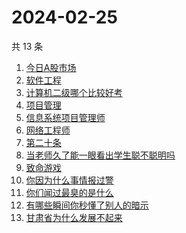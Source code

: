 # 2024-02-25

共 13 条

<!-- BEGIN -->
<!-- 最后更新时间 Sun Feb 25 2024 21:07:17 GMT+0800 (China Standard Time) -->

1. [今日A股市场](https://www.zhihu.com/search?q=%E4%BB%8A%E6%97%A5A%E8%82%A1%E5%B8%82%E5%9C%BA)
1. [软件工程](https://www.zhihu.com/search?q=%E8%BD%AF%E4%BB%B6%E5%B7%A5%E7%A8%8B)
1. [计算机二级哪个比较好考](https://www.zhihu.com/search?q=%E8%AE%A1%E7%AE%97%E6%9C%BA%E4%BA%8C%E7%BA%A7%E5%93%AA%E4%B8%AA%E6%AF%94%E8%BE%83%E5%A5%BD%E8%80%83)
1. [项目管理](https://www.zhihu.com/search?q=%E9%A1%B9%E7%9B%AE%E7%AE%A1%E7%90%86)
1. [信息系统项目管理师](https://www.zhihu.com/search?q=%E4%BF%A1%E6%81%AF%E7%B3%BB%E7%BB%9F%E9%A1%B9%E7%9B%AE%E7%AE%A1%E7%90%86%E5%B8%88)
1. [网络工程师](https://www.zhihu.com/search?q=%E7%BD%91%E7%BB%9C%E5%B7%A5%E7%A8%8B%E5%B8%88)
1. [第二十条](https://www.zhihu.com/search?q=%E7%AC%AC%E4%BA%8C%E5%8D%81%E6%9D%A1)
1. [当老师久了能一眼看出学生聪不聪明吗](https://www.zhihu.com/search?q=%E5%BD%93%E8%80%81%E5%B8%88%E4%B9%85%E4%BA%86%E8%83%BD%E4%B8%80%E7%9C%BC%E7%9C%8B%E5%87%BA%E5%AD%A6%E7%94%9F%E8%81%AA%E4%B8%8D%E8%81%AA%E6%98%8E%E5%90%97)
1. [致命游戏](https://www.zhihu.com/search?q=%E8%87%B4%E5%91%BD%E6%B8%B8%E6%88%8F)
1. [你因为什么事情报过警](https://www.zhihu.com/search?q=%E4%BD%A0%E5%9B%A0%E4%B8%BA%E4%BB%80%E4%B9%88%E4%BA%8B%E6%83%85%E6%8A%A5%E8%BF%87%E8%AD%A6)
1. [你们闻过最臭的是什么](https://www.zhihu.com/search?q=%E4%BD%A0%E4%BB%AC%E9%97%BB%E8%BF%87%E6%9C%80%E8%87%AD%E7%9A%84%E6%98%AF%E4%BB%80%E4%B9%88)
1. [有哪些瞬间你秒懂了别人的暗示](https://www.zhihu.com/search?q=%E6%9C%89%E5%93%AA%E4%BA%9B%E7%9E%AC%E9%97%B4%E4%BD%A0%E7%A7%92%E6%87%82%E4%BA%86%E5%88%AB%E4%BA%BA%E7%9A%84%E6%9A%97%E7%A4%BA)
1. [甘肃省为什么发展不起来](https://www.zhihu.com/search?q=%E7%94%98%E8%82%83%E7%9C%81%E4%B8%BA%E4%BB%80%E4%B9%88%E5%8F%91%E5%B1%95%E4%B8%8D%E8%B5%B7%E6%9D%A5)

<!-- END -->
